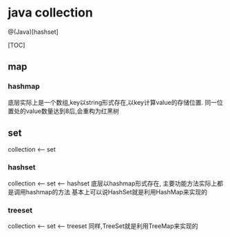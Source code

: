 # java collection

@(Java)[hashset]


[TOC]
## map

### hashmap

底层实际上是一个数组,key以string形式存在,以key计算value的存储位置.
同一位置处的value数量达到8后,会重构为红黑树

## set
collection <-- set

### hashset
collection <-- set <-- hashset
底层以hashmap形式存在,
主要功能方法实际上都是调用hashmap的方法
基本上可以说HashSet就是利用HashMap来实现的

### treeset

collection <-- set <-- treeset
同样,TreeSet就是利用TreeMap来实现的